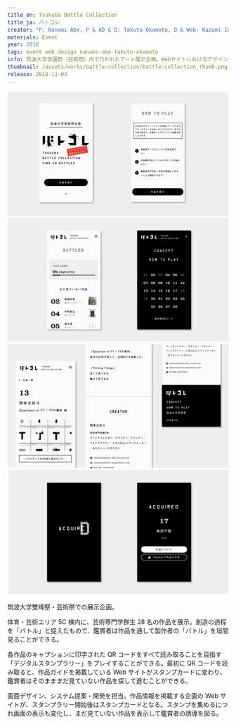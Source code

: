 ```yaml
---
title_en: Tsukuba Battle Collection
title_ja: バトコレ
creator: "P: Nanami Abe, P & AD & D: Takuto Okamoto, D & Web: Kazumi Inada"
materials: Event
year: 2018
tags: event web design nanami-abe takuto-okamoto
info: 筑波大学学園祭（芸術祭）内で行われたアート展示企画。Webサイトにおけるデザイン展開と構築を担当。
thumbnail: /assets/works/battle-collection/battle-collection_thumb.png
release: 2018-11-03
---
```


![](/assets/works/battle-collection/battle-collection_00.png)
![](/assets/works/battle-collection/battle-collection_01.png)
![](/assets/works/battle-collection/battle-collection_02.png)
![](/assets/works/battle-collection/battle-collection_03.png)

筑波大学雙峰祭・芸術祭での展示企画。

体育・芸術エリア 5C 棟内に、芸術専門学群生 28 名の作品を展示。創造の過程を「バトル」と捉えたもので、鑑賞者は作品を通して製作者の「バトル」を垣間見ることができる。

各作品のキャプションに印字された QR コードをすべて読み取ることを目指す「デジタルスタンプラリー」をプレイすることができる。最初に QR コードを読み取ると、作品ガイドを掲載している Web サイトがスタンプカードに変わり、鑑賞者はそのまままだ見ていない作品を探して進むことができる。

画面デザイン、システム提案・開発を担当。作品情報を掲載する企画の Web サイトが、スタンプラリー開始後はスタンプカードとなる。スタンプを集めるにつれ画面の表示も変化し、まだ見ていない作品を表示して鑑賞者の誘導を図る。
